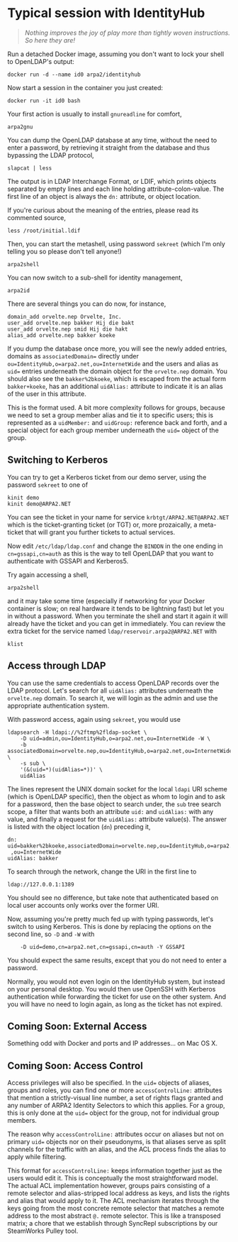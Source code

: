 # Typical session with IdentityHub

> *Nothing improves the joy of play more than
> tightly woven instructions.  So here they are!*

Run a detached Docker image, assuming you don't want
to lock your shell to OpenLDAP's output:

```
docker run -d --name id0 arpa2/identityhub
```

Now start a session in the container you just created:

```
docker run -it id0 bash
```

Your first action is usually to install `gnureadline`
for comfort,

```
arpa2gnu
```

You can dump the OpenLDAP database at any time, without the
need to enter a password, by retrieving it straight from the
database and thus bypassing the LDAP protocol,

```
slapcat | less
```

The output is in LDAP Interchange Format, or LDIF, which prints
objects separated by empty lines and each line holding
attribute-colon-value.  The first line of an object is
always the `dn:` attribute, or object location.

If you're curious about the meaning of the entries, please
read its commented source,

```
less /root/initial.ldif
```

Then, you can start the metashell, using password `sekreet`
(which I'm only telling you so please don't tell anyone!)

```
arpa2shell
```

You can now switch to a sub-shell for identity management,

```
arpa2id
```

There are several things you can do now, for instance,

```
domain_add orvelte.nep Orvelte, Inc.
user_add orvelte.nep bakker Hij die bakt
user_add orvelte.nep smid Hij die hakt
alias_add orvelte.nep bakker koeke
```

If you dump the database once more, you will see the newly
added entries, domains as `associatedDomain=` directly
under `ou=IdentityHub,o=arpa2.net,ou=InternetWide` and
the users and alias as `uid=` entries underneath the
domain object for the `orvelte.nep` domain.  You should
also see the `bakker%2bkoeke`, which is escaped from
the actual form `bakker+koeke`, has an additional
`uidAlias:` attribute to indicate it is an alias of the
user in this attribute.

This is the format used.  A bit more complexity follows
for groups, because we need to set a group member alias
and tie it to specific users; this is represented as a
`uidMember:` and `uidGroup:` reference back and forth, and
a special object for each group member underneath the
`uid=` object of the group.


## Switching to Kerberos

You can try to get a Kerberos ticket from our demo
server, using the password `sekreet` to one of

```
kinit demo
kinit demo@ARPA2.NET
```

You can see the ticket in your name for service
`krbtgt/ARPA2.NET@ARPA2.NET` which is the ticket-granting
ticket (or TGT) or, more prozaically, a meta-ticket that
will grant you further tickets to actual services.

Now edit `/etc/ldap/ldap.conf` and change the `BINDDN`
in the one ending in `cn=gssapi,cn=auth` as this is the
way to tell OpenLDAP that you want to authenticate with
GSSAPI and Kerberos5.

Try again accessing a shell,

```
arpa2shell
```

and it may take some time (especially if networking for
your Docker container is slow; on real hardware it tends
to be lightning fast) but let you in without a password.
When you terminate the shell and start it again it will
already have the ticket and you can get in immediately.
You can review the extra ticket for the service named
`ldap/reservoir.arpa2@ARPA2.NET` with

```
klist
```


## Access through LDAP

You can use the same credentials to access OpenLDAP
records over the LDAP protocol.  Let's search for
all `uidAlias:` attributes underneath the `orvelte.nep`
domain.  To search it, we will login as the admin and
use the appropriate authentication system.

With password access, again using `sekreet`, you would
use

```
ldapsearch -H ldapi://%2ftmp%2fldap-socket \
	-D uid=admin,ou=IdentityHub,o=arpa2.net,ou=InternetWide -W \
	-b associatedDomain=orvelte.nep,ou=IdentityHub,o=arpa2.net,ou=InternetWide \
	-s sub \
	'(&(uid=*)(uidAlias=*))' \
	uidAlias
```

The lines represent the UNIX domain socket for the
local `ldapi` URI scheme (which is OpenLDAP specific),
then the object as whom to login and to ask for a password,
then the base object to search under, the `sub` tree search
scope, a filter that wants both an attribute `uid:` and
`uidAlias:` with any value, and finally a request for the
`uidAlias:` attribute value(s).  The answer is listed with
the object location (`dn`) preceding it,

```
dn: uid=bakker%2bkoeke,associatedDomain=orvelte.nep,ou=IdentityHub,o=arpa2.net
 ,ou=InternetWide
uidAlias: bakker
```

To search through the network, change the URI in the first line to

```
ldap://127.0.0.1:1389
```

You should see no difference, but take note that authenticated based on local
user accounts only works over the former URI.

Now, assuming you're pretty much fed up with typing passwords, let's switch
to using Kerberos.  This is done by replacing the options on the second line,
so `-D` and `-W` with

```
	-D uid=demo,cn=arpa2.net,cn=gssapi,cn=auth -Y GSSAPI
```

You should expect the same results, except that you do not need to enter a
password.

Normally, you would not even login on the IdentityHub system, but instead on
your personal desktop.  You would then use OpenSSH with Kerberos authentication
while forwarding the ticket for use on the other system.  And you will have no
need to login again, as long as the ticket has not expired.


## Coming Soon: External Access

Something odd with Docker and ports and IP addresses... on Mac OS X.


## Coming Soon: Access Control

Access privileges will also be specified.  In the `uid=`
objects of aliases, groups and roles,
you can find one or more `accessControlLine:` attributes
that mention a strictly-visual line number, a set of
rights flags granted and any number of ARPA2 Identity
Selectors to which this applies.  For a group, this is
only done at the `uid=` object for the group, not for
individual group members.

The reason why `accessControlLine:` attributes occur
on aliases but not on primary `uid=` objects nor on
their pseudonyms, is that aliases serve as split
channels for the traffic with an alias, and the
ACL process finds the alias to apply while filtering.

This format for `accessControlLine:` keeps information
together just as the users would edit it.  This is
conceptually the most straightforward model.  The actual
ACL implementation however, groups pairs consisting of a
remote selector and alias-stripped local address as keys,
and lists the rights and alias that would apply to it.
The ACL mechanism iterates through the keys going from the
most concrete remote selector that matches a remote address
to the most abstract `@.` remote selector.  This is like
a transposed matrix; a chore that we establish through
SyncRepl subscriptions by our SteamWorks Pulley tool.

